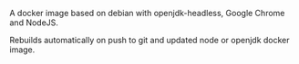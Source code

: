 A docker image based on debian with openjdk-headless, Google Chrome and NodeJS.

Rebuilds automatically on push to git and updated node or openjdk docker image.